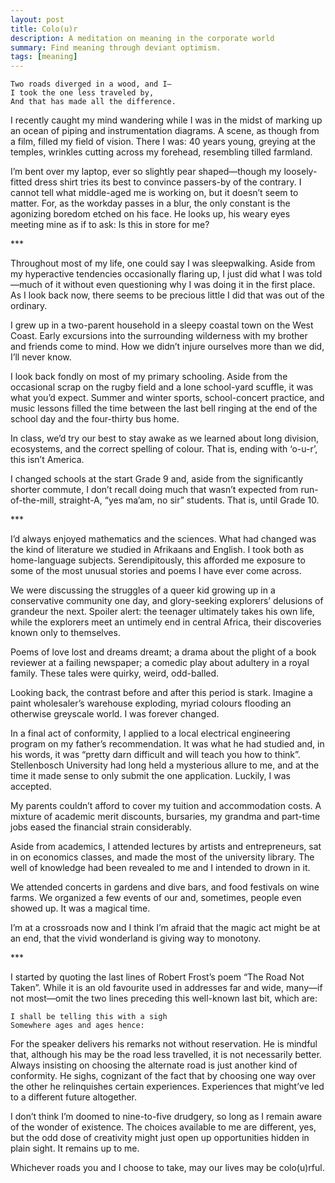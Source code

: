 ```yaml
---
layout: post
title: Colo(u)r
description: A meditation on meaning in the corporate world
summary: Find meaning through deviant optimism.
tags: [meaning]
---
```

    Two roads diverged in a wood, and I—
    I took the one less traveled by,
    And that has made all the difference.

I recently caught my mind wandering while I was in the midst of marking up an 
ocean of piping and instrumentation diagrams. 
A scene, as though from a film, filled my field of vision. 
There I was: 40 years young, greying at the temples, wrinkles cutting across my 
forehead, resembling tilled farmland.

I’m bent over my laptop, ever so slightly pear shaped—though my loosely-fitted 
dress shirt tries its best to convince passers-by of the contrary. 
I cannot tell what middle-aged me is working on, but it doesn’t seem to matter. 
For, as the workday passes in a blur, the only constant is the agonizing boredom
etched on his face. 
He looks up, his weary eyes meeting mine as if to ask: Is this in store for me?

\*\*\*

Throughout most of my life, one could say I was sleepwalking. 
Aside from my hyperactive tendencies occasionally flaring up, I just did what I 
was told—much of it without even questioning why I was doing it in the first 
place. 
As I look back now, there seems to be precious little I did that was out of the 
ordinary.

I grew up in a two-parent household in a sleepy coastal town on the West Coast. 
Early excursions into the surrounding wilderness with my brother and friends 
come to mind. 
How we didn’t injure ourselves more than we did, I’ll never know.

I look back fondly on most of my primary schooling. 
Aside from the occasional scrap on the rugby field and a lone school-yard 
scuffle, it was what you’d expect. 
Summer and winter sports, school-concert practice, and music lessons filled the 
time between the last bell ringing at the end of the school day and the 
four-thirty bus home.

In class, we’d try our best to stay awake as we learned about long division, 
ecosystems, and the correct spelling of colour. 
That is, ending with ‘o-u-r’, this isn’t America.

I changed schools at the start Grade 9 and, aside from the significantly shorter 
commute, I don’t recall doing much that wasn’t expected from run-of-the-mill, 
straight-A, “yes ma’am, no sir” students. 
That is, until Grade 10.

\*\*\*

I’d always enjoyed mathematics and the sciences. 
What had changed was the kind of literature we studied in Afrikaans and English.
I took both as home-language subjects. 
Serendipitously, this afforded me exposure to some of the most unusual stories 
and poems I have ever come across.

We were discussing the struggles of a queer kid growing up in a conservative 
community one day, and glory-seeking explorers’ delusions of grandeur the next.
Spoiler alert: the teenager ultimately takes his own life, while the explorers 
meet an untimely end in central Africa, their discoveries known only to 
themselves.

Poems of love lost and dreams dreamt; a drama about the plight of a book 
reviewer at a failing newspaper; a comedic play about adultery in a royal 
family. 
These tales were quirky, weird, odd-balled.

Looking back, the contrast before and after this period is stark. 
Imagine a paint wholesaler’s warehouse exploding, myriad colours flooding
an otherwise greyscale world. 
I was forever changed.

In a final act of conformity, I applied to a local electrical engineering 
program on my father’s recommendation. It was what he had studied and, in his 
words, it was “pretty darn difficult and will teach you how to think”. 
Stellenbosch University had long held a mysterious allure to me, and at the time
it made sense to only submit the one application. 
Luckily, I was accepted.

My parents couldn’t afford to cover my tuition and accommodation costs. A 
mixture of academic merit discounts, bursaries, my grandma and part-time jobs 
eased the financial strain considerably.

Aside from academics, I attended lectures by artists and entrepreneurs, sat in 
on economics classes, and made the most of the university library. The well of 
knowledge had been revealed to me and I intended to drown in it.

We attended concerts in gardens and dive bars, and food festivals on wine farms.
We organized a few events of our and, sometimes, people even showed up. 
It was a magical time.

I’m at a crossroads now and I think I’m afraid that the magic act might be at an
end, that the vivid wonderland is giving way to monotony.

\*\*\*

I started by quoting the last lines of Robert Frost’s poem “The Road Not Taken”.
 While it is an old favourite used in addresses far and wide, many—if not 
 most—omit the two lines preceding this well-known last bit, which are:

    I shall be telling this with a sigh
    Somewhere ages and ages hence:

For the speaker delivers his remarks not without reservation. He is mindful 
that, although his may be the road less travelled, it is not necessarily better. 
Always insisting on choosing the alternate road is just another kind of 
conformity. He sighs, cognizant of the fact that by choosing one way over the 
other he relinquishes certain experiences. Experiences that might’ve led to a 
different future altogether.

I don’t think I’m doomed to nine-to-five drudgery, so long as I remain aware of 
the wonder of existence. The choices available to me are different, yes, but the 
odd dose of creativity might just open up opportunities hidden in plain sight. 
It remains up to me.

Whichever roads you and I choose to take, may our lives may be colo(u)rful.
